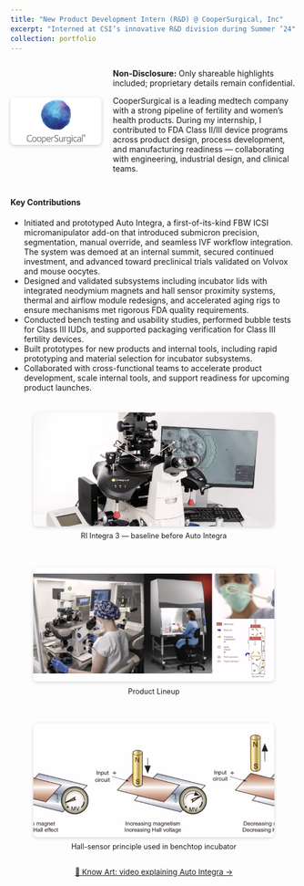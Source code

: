 ```yaml
---
title: "New Product Development Intern (R&D) @ CooperSurgical, Inc"
excerpt: "Interned at CSI’s innovative R&D division during Summer ’24"
collection: portfolio
---
```


<div style="display: flex; align-items: center; gap: 20px; margin-bottom: 2em;">
  <img src="/images/csi.jpg" alt="CooperSurgical Logo" style="width: 160px; height: auto; border-radius: 8px; box-shadow: 0 2px 6px rgba(0,0,0,0.2);">
  <div>
    <p><strong>Non-Disclosure:</strong> Only shareable highlights included; proprietary details remain confidential.</p>
    <p>
      CooperSurgical is a leading medtech company with a strong pipeline of fertility and women’s health products.  
      During my internship, I contributed to FDA Class II/III device programs across product design, process development, and manufacturing readiness — collaborating with engineering, industrial design, and clinical teams.
    </p>
  </div>
</div>

<h4>Key Contributions</h4>
<ul>
  <li>
    Initiated and prototyped Auto Integra, a first-of-its-kind FBW ICSI micromanipulator add-on that introduced submicron precision, segmentation, manual override, and seamless IVF workflow integration. The system was demoed at an internal summit, secured continued investment, and advanced toward preclinical trials validated on Volvox and mouse oocytes.
  </li>
  <li>
    Designed and validated subsystems including incubator lids with integrated neodymium magnets and hall sensor proximity systems, thermal and airflow module redesigns, and accelerated aging rigs to ensure mechanisms met rigorous FDA quality requirements.
  </li>
  <li>
    Conducted bench testing and usability studies, performed bubble tests for Class III IUDs, and supported packaging verification for Class III fertility devices.
  </li>
  <li>
    Built prototypes for new products and internal tools, including rapid prototyping and material selection for incubator subsystems.
  </li>
  <li>
    Collaborated with cross-functional teams to accelerate product development, scale internal tools, and support readiness for upcoming product launches.
  </li>
</ul>

<div style="display: flex; justify-content: center; gap: 20px; margin-top: 1.5em; max-width: 900px; margin-left: auto; margin-right: auto; flex-wrap: wrap;">
  <figure style="text-align: center; flex: 1; min-width: 250px;">
    <img src="/images/icsi.png" alt="RI Integra 3 micromanipulator" style="height: 200px; width: 100%; object-fit: cover; border-radius: 8px; box-shadow: 0 2px 6px rgba(0,0,0,0.15);">
    <figcaption style="font-size: 0.9em; margin-top: 0.5em;">RI Integra 3 — baseline before Auto Integra</figcaption>
  </figure>
  <figure style="text-align: center; flex: 1; min-width: 250px;">
    <img src="/images/csi.png" alt="Product Lineup" style="height: 200px; width: 100%; object-fit: cover; border-radius: 8px; box-shadow: 0 2px 6px rgba(0,0,0,0.15);">
    <figcaption style="font-size: 0.9em; margin-top: 0.5em;">Product Lineup</figcaption>
  </figure>
  <figure style="text-align: center; flex: 1; min-width: 250px;">
    <img src="/images/hall.png" alt="Hall sensor working principle diagram" style="height: 200px; width: 100%; object-fit: cover; border-radius: 8px; box-shadow: 0 2px 6px rgba(0,0,0,0.15);">
    <figcaption style="font-size: 0.9em; margin-top: 0.5em;">Hall-sensor principle used in benchtop incubator</figcaption>
  </figure>
</div>

<div style="text-align: center; margin-top: 1em;">
  <a href="https://www.youtube.com/watch?v=0GbrgwghUbM" target="_blank" rel="noopener" style="font-size: 0.95em; text-decoration: underline;">
    🎥 Know Art: video explaining Auto Integra →
  </a>
</div>
